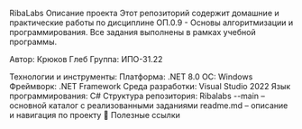 RibaLabs
Описание проекта
Этот репозиторий содержит домашние и практические работы по дисциплине ОП.0.9 - Основы алгоритмизации и программирования. Все задания выполнены в рамках учебной программы.

Автор: Крюков Глеб
Группа: ИПО-31.22

Технологии и инструменты:
Платформа: .NET 8.0
ОС: Windows
Фреймворк: .NET Framework
Среда разработки: Visual Studio 2022
Язык программирования: C#
Структура репозитория:
Ribalabs --main – основной каталог с реализованными заданиями
readme.md – описание и навигация по проекту
🔗 Полезные ссылки
